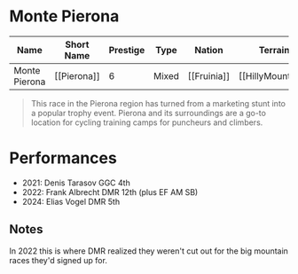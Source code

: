 # Monte Pierona

| Name | Short Name | Prestige | Type | Nation | Terrain | Length |
|-----|------|------|-----|----|-----|-----|
| Monte Pierona | [[Pierona]] | 6 | Mixed | [[Fruinia]] | [[HillyMountain]] |

> This race in the Pierona region has turned from a marketing stunt into a popular trophy event. Pierona and its surroundings are a go-to location for cycling training camps for puncheurs and climbers.

# Performances

* 2021: Denis Tarasov GGC 4th
* 2022: Frank Albrecht DMR 12th (plus EF AM SB)
* 2024: Elias Vogel DMR 5th

## Notes

In 2022 this is where DMR realized they weren't cut out for the big mountain races they'd signed up for.
